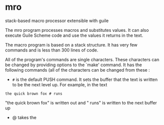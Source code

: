 # mro
stack-based macro processor extensible with guile

The mro program processes macros and substitutes values.  It can also execute Guile Scheme code and use the values it returns in the text.

The macro program is based on a stack structure.  It has very few commands and is less than 300 lines of code.

All of the program's commands are single characters.  These characters can be changed by providing options to the `make' command. It has the following commands (all of the characters can be changed from these :

- `#` is the default PUSH command.  It sets the buffer that the text is written to be the next level up.  For example, in the text

` the quick brown fox # runs `

"the quick brown fox" is written out and " runs" is written to the next buffer up

- @ takes the


